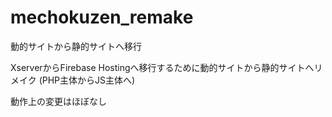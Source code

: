 # mechokuzen_remake
動的サイトから静的サイトへ移行

XserverからFirebase Hostingへ移行するために動的サイトから静的サイトへリメイク
(PHP主体からJS主体へ)

動作上の変更はほぼなし
